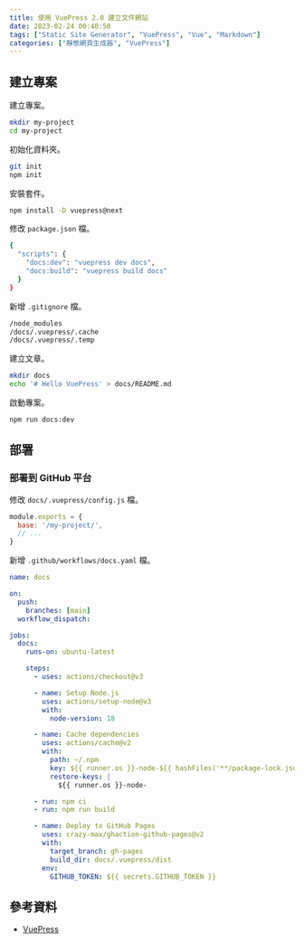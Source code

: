 ```yaml
---
title: 使用 VuePress 2.0 建立文件網站
date: 2023-02-24 00:40:50
tags: ["Static Site Generator", "VuePress", "Vue", "Markdown"]
categories: ["靜態網頁生成器", "VuePress"]
---
```


## 建立專案

建立專案。

```bash
mkdir my-project
cd my-project
```

初始化資料夾。

```bash
git init
npm init
```

安裝套件。

```bash
npm install -D vuepress@next
```

修改 `package.json` 檔。

```bash
{
  "scripts": {
    "docs:dev": "vuepress dev docs",
    "docs:build": "vuepress build docs"
  }
}
```

新增 `.gitignore` 檔。

```bash
/node_modules
/docs/.vuepress/.cache
/docs/.vuepress/.temp
```

建立文章。

```bash
mkdir docs
echo '# Hello VuePress' > docs/README.md
```

啟動專案。

```bash
npm run docs:dev
```

## 部署

### 部署到 GitHub 平台

修改 `docs/.vuepress/config.js` 檔。

```js
module.exports = {
  base: '/my-project/',
  // ...
}
```

新增 `.github/workflows/docs.yaml` 檔。

```yaml
name: docs

on:
  push:
    branches: [main]
  workflow_dispatch:

jobs:
  docs:
    runs-on: ubuntu-latest

    steps:
      - uses: actions/checkout@v3

      - name: Setup Node.js
        uses: actions/setup-node@v3
        with:
          node-version: 18

      - name: Cache dependencies
        uses: actions/cache@v2
        with:
          path: ~/.npm
          key: ${{ runner.os }}-node-${{ hashFiles('**/package-lock.json') }}
          restore-keys: |
            ${{ runner.os }}-node-

      - run: npm ci
      - run: npm run build

      - name: Deploy to GitHub Pages
        uses: crazy-max/ghaction-github-pages@v2
        with:
          target_branch: gh-pages
          build_dir: docs/.vuepress/dist
        env:
          GITHUB_TOKEN: ${{ secrets.GITHUB_TOKEN }}
```

## 參考資料

- [VuePress](https://v2.vuepress.vuejs.org/)
